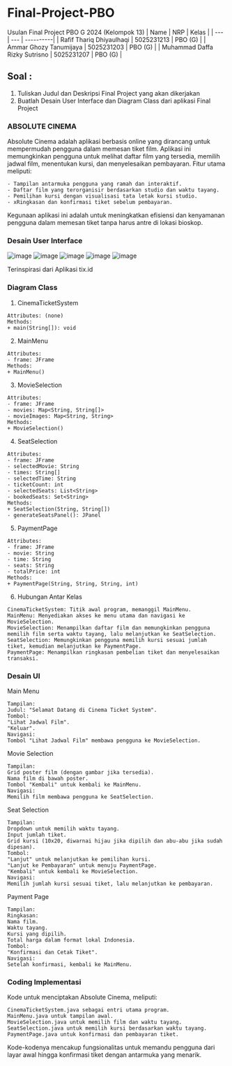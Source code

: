 # Final-Project-PBO

Usulan Final Project PBO G 2024 (Kelompok 13)
| Name | NRP | Kelas |
| --- | --- | ----------|
| Rafif Thariq Dhiyaulhaqi | 5025231213 | PBO (G) |
| Ammar Ghozy Tanumijaya | 5025231203 | PBO (G) |
| Muhammad Daffa Rizky Sutrisno | 5025231207 | PBO (G) |

## Soal :
1. Tuliskan Judul dan Deskripsi Final Project yang akan dikerjakan
2. Buatlah Desain User Interface dan Diagram Class dari aplikasi Final Project

### ABSOLUTE CINEMA

Absolute Cinema adalah aplikasi berbasis online yang dirancang untuk mempermudah pengguna dalam memesan tiket film. Aplikasi ini memungkinkan pengguna untuk melihat daftar film yang tersedia, memilih jadwal film, menentukan kursi, dan menyelesaikan pembayaran. Fitur utama meliputi:

```
- Tampilan antarmuka pengguna yang ramah dan interaktif.
- Daftar film yang terorganisir berdasarkan studio dan waktu tayang.
- Pemilihan kursi dengan visualisasi tata letak kursi studio.
- xRingkasan dan konfirmasi tiket sebelum pembayaran.
```

Kegunaan aplikasi ini adalah untuk meningkatkan efisiensi dan kenyamanan pengguna dalam memesan tiket tanpa harus antre di lokasi bioskop.

### Desain User Interface

![image](https://github.com/user-attachments/assets/5bc2560d-3259-4cad-a524-ac475f81ff54)
![image](https://github.com/user-attachments/assets/73c4c80a-725a-4b09-a9ec-ce0b84b3fa25)
![image](https://github.com/user-attachments/assets/73ba445b-1e1d-4e24-b355-a26da6cdd5b1)
![image](https://github.com/user-attachments/assets/9e91ab0b-8ca8-49b9-9a8f-eb55782dead4)
![image](https://github.com/user-attachments/assets/ab5d4dee-ef86-4b2d-86f7-d61de2939fc2)

Terinspirasi dari Aplikasi tix.id

### Diagram Class

1. CinemaTicketSystem

```
Attributes: (none)
Methods:
+ main(String[]): void
```

2. MainMenu

```
Attributes:
- frame: JFrame
Methods:
+ MainMenu()
```

3. MovieSelection

```
Attributes:
- frame: JFrame
- movies: Map<String, String[]>
- movieImages: Map<String, String>
Methods:
+ MovieSelection()
```

4. SeatSelection

```
Attributes:
- frame: JFrame
- selectedMovie: String
- times: String[]
- selectedTime: String
- ticketCount: int
- selectedSeats: List<String>
- bookedSeats: Set<String>
Methods:
+ SeatSelection(String, String[])
- generateSeatsPanel(): JPanel
```

5. PaymentPage

```
Attributes:
- frame: JFrame
- movie: String
- time: String
- seats: String
- totalPrice: int
Methods:
+ PaymentPage(String, String, String, int)
```

6. Hubungan Antar Kelas

```
CinemaTicketSystem: Titik awal program, memanggil MainMenu.
MainMenu: Menyediakan akses ke menu utama dan navigasi ke MovieSelection.
MovieSelection: Menampilkan daftar film dan memungkinkan pengguna memilih film serta waktu tayang, lalu melanjutkan ke SeatSelection.
SeatSelection: Memungkinkan pengguna memilih kursi sesuai jumlah tiket, kemudian melanjutkan ke PaymentPage.
PaymentPage: Menampilkan ringkasan pembelian tiket dan menyelesaikan transaksi.
```

### Desain UI

Main Menu
```
Tampilan:
Judul: "Selamat Datang di Cinema Ticket System".
Tombol:
"Lihat Jadwal Film".
"Keluar".
Navigasi:
Tombol "Lihat Jadwal Film" membawa pengguna ke MovieSelection.
```

Movie Selection
```
Tampilan:
Grid poster film (dengan gambar jika tersedia).
Nama film di bawah poster.
Tombol "Kembali" untuk kembali ke MainMenu.
Navigasi:
Memilih film membawa pengguna ke SeatSelection.
```

Seat Selection
```
Tampilan:
Dropdown untuk memilih waktu tayang.
Input jumlah tiket.
Grid kursi (10x20, diwarnai hijau jika dipilih dan abu-abu jika sudah dipesan).
Tombol:
"Lanjut" untuk melanjutkan ke pemilihan kursi.
"Lanjut ke Pembayaran" untuk menuju PaymentPage.
"Kembali" untuk kembali ke MovieSelection.
Navigasi:
Memilih jumlah kursi sesuai tiket, lalu melanjutkan ke pembayaran.
```

Payment Page
```
Tampilan:
Ringkasan:
Nama film.
Waktu tayang.
Kursi yang dipilih.
Total harga dalam format lokal Indonesia.
Tombol:
"Konfirmasi dan Cetak Tiket".
Navigasi:
Setelah konfirmasi, kembali ke MainMenu.
```

### Coding Implementasi
Kode untuk menciptakan Absolute Cinema, meliputi:

```
CinemaTicketSystem.java sebagai entri utama program.
MainMenu.java untuk tampilan awal.
MovieSelection.java untuk memilih film dan waktu tayang.
SeatSelection.java untuk memilih kursi berdasarkan waktu tayang.
PaymentPage.java untuk konfirmasi dan pembayaran tiket.
```

Kode-kodenya mencakup fungsionalitas untuk memandu pengguna dari layar awal hingga konfirmasi tiket dengan antarmuka yang menarik.
